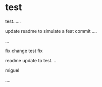 # test
test......

update readme to simulate a feat commit
....

...


fix
change test
fix

readme update to test.
..

miguel

....
